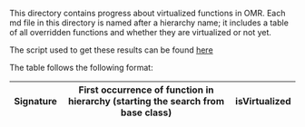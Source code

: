 This directory contains progress about virtualized functions in OMR. Each md file in this directory is named after a hierarchy name; it includes a table of all overridden functions and whether they are virtualized or not yet.

The script used to get these results can be found [here](https://github.com/samasri/omr/blob/master/tools/compiler/OMRStatistics/sourceCodeProcessors/getSignaturesToOverride.py)

The table follows the following format:

| Signature | First occurrence of function in hierarchy (starting the search from base class) | isVirtualized |
| --- | --- | --- |